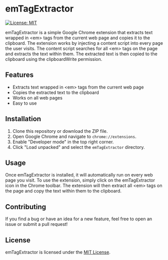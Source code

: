 <h1>emTagExtractor</h1>
    <a href="https://opensource.org/licenses/MIT">
      <img alt="License: MIT" src="https://img.shields.io/badge/License-MIT-yellow.svg">
    </a>
    <p>emTagExtractor is a simple Google Chrome extension that extracts text wrapped in &lt;em&gt; tags from the current web page and copies it to the clipboard. The extension works by injecting a content script into every page the user visits. The content script searches for all &lt;em&gt; tags on the page and extracts the text within them. The extracted text is then copied to the clipboard using the clipboardWrite permission.</p>
    <h2>Features</h2>
    <ul>
      <li>Extracts text wrapped in &lt;em&gt; tags from the current web page</li>
      <li>Copies the extracted text to the clipboard</li>
      <li>Works on all web pages</li>
      <li>Easy to use</li>
    </ul>
    <h2>Installation</h2>
    <ol>
      <li>Clone this repository or download the ZIP file.</li>
      <li>Open Google Chrome and navigate to <code>chrome://extensions</code>.</li>
      <li>Enable "Developer mode" in the top right corner.</li>
      <li>Click "Load unpacked" and select the <code>emTagExtractor</code> directory.</li>
    </ol>
    <h2>Usage</h2>
    <p>Once emTagExtractor is installed, it will automatically run on every web page you visit. To use the extension, simply click on the emTagExtractor icon in the Chrome toolbar. The extension will then extract all &lt;em&gt; tags on the page and copy the text within them to the clipboard.</p>
    <h2>Contributing</h2>
    <p>If you find a bug or have an idea for a new feature, feel free to open an issue or submit a pull request!</p>
    <h2>License</h2>
<p>emTagExtractor is licensed under the <a href="https://opensource.org/licenses/MIT">MIT License</a>.</p>
